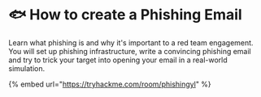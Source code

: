 # 🐟 How to create a Phishing Email

Learn what phishing is and why it's important to a red team engagement. You will set up phishing infrastructure, write a convincing phishing email and try to trick your target into opening your email in a real-world simulation.

{% embed url="https://tryhackme.com/room/phishingyl" %}

